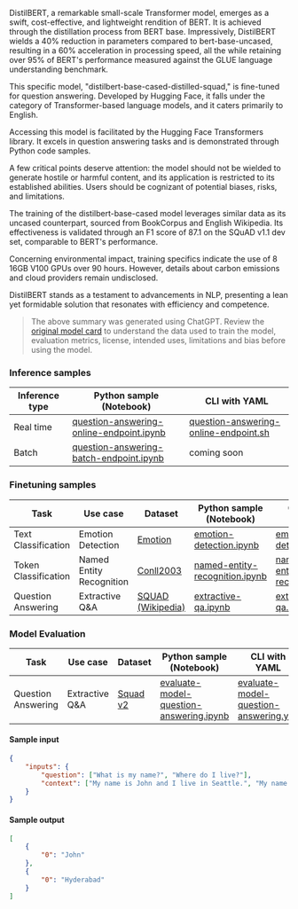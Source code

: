 DistilBERT, a remarkable small-scale Transformer model, emerges as a swift, cost-effective, and lightweight rendition of BERT. It is achieved through the distillation process from BERT base. Impressively, DistilBERT wields a 40% reduction in parameters compared to bert-base-uncased, resulting in a 60% acceleration in processing speed, all the while retaining over 95% of BERT's performance measured against the GLUE language understanding benchmark.

This specific model, "distilbert-base-cased-distilled-squad," is fine-tuned for question answering. Developed by Hugging Face, it falls under the category of Transformer-based language models, and it caters primarily to English.

Accessing this model is facilitated by the Hugging Face Transformers library. It excels in question answering tasks and is demonstrated through Python code samples.

A few critical points deserve attention: the model should not be wielded to generate hostile or harmful content, and its application is restricted to its established abilities. Users should be cognizant of potential biases, risks, and limitations.

The training of the distilbert-base-cased model leverages similar data as its uncased counterpart, sourced from BookCorpus and English Wikipedia. Its effectiveness is validated through an F1 score of 87.1 on the SQuAD v1.1 dev set, comparable to BERT's performance.

Concerning environmental impact, training specifics indicate the use of 8 16GB V100 GPUs over 90 hours. However, details about carbon emissions and cloud providers remain undisclosed.

DistilBERT stands as a testament to advancements in NLP, presenting a lean yet formidable solution that resonates with efficiency and competence.

> The above summary was generated using ChatGPT. Review the <a href="https://huggingface.co/distilbert-base-cased-distilled-squad" target="_blank">original model card</a> to understand the data used to train the model, evaluation metrics, license, intended uses, limitations and bias before using the model.


### Inference samples

Inference type|Python sample (Notebook)|CLI with YAML
|--|--|--|
Real time|<a href="https://aka.ms/azureml-infer-online-sdk-question-answering" target="_blank">question-answering-online-endpoint.ipynb</a>|<a href="https://aka.ms/azureml-infer-online-cli-question-answering" target="_blank">question-answering-online-endpoint.sh</a>
Batch |<a href="https://aka.ms/azureml-infer-batch-sdk-question-answering" target="_blank">question-answering-batch-endpoint.ipynb</a>| coming soon


### Finetuning samples

Task|Use case|Dataset|Python sample (Notebook)|CLI with YAML
|--|--|--|--|--|
Text Classification|Emotion Detection|<a href="https://huggingface.co/datasets/dair-ai/emotion" target="_blank">Emotion</a>|<a href="https://aka.ms/azureml-ft-sdk-emotion-detection" target="_blank">emotion-detection.ipynb</a>|<a href="https://aka.ms/azureml-ft-cli-emotion-detection" target="_blank">emotion-detection.sh</a>
Token Classification|Named Entity Recognition|<a href="https://huggingface.co/datasets/conll2003" target="_blank">Conll2003</a>|<a href="https://aka.ms/azureml-ft-sdk-token-classification" target="_blank">named-entity-recognition.ipynb</a>|<a href="https://aka.ms/azureml-ft-cli-token-classification" target="_blank">named-entity-recognition.sh</a>
Question Answering|Extractive Q&A|<a href="https://huggingface.co/datasets/squad" target="_blank">SQUAD (Wikipedia)</a>|<a href="https://aka.ms/azureml-ft-sdk-extractive-qa" target="_blank">extractive-qa.ipynb</a>|<a href="https://aka.ms/azureml-ft-cli-extractive-qa" target="_blank">extractive-qa.sh</a>


### Model Evaluation

Task| Use case| Dataset| Python sample (Notebook)| CLI with YAML
|--|--|--|--|--|
Question Answering | Extractive Q&A | <a href="https://huggingface.co/datasets/squad_v2" target="_blank">Squad v2</a> | <a href="https://aka.ms/azureml-eval-sdk-question-answering" target="_blank">evaluate-model-question-answering.ipynb</a> | <a href="https://aka.ms/azureml-eval-cli-question-answering" target="_blank">evaluate-model-question-answering.yml</a>


#### Sample input
```json
{
    "inputs": {
        "question": ["What is my name?", "Where do I live?"],
        "context": ["My name is John and I live in Seattle.", "My name is Ravi and I live in Hyderabad."]
    }
}
```

#### Sample output
```json
[
    {
        "0": "John"
    },
    {
        "0": "Hyderabad"
    }
]
```
